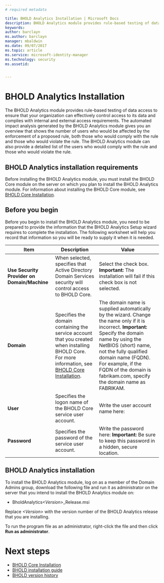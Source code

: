 ```yaml
---
# required metadata

title: BHOLD Analytics Installation | Microsoft Docs
description: BHOLD Analytics module provides rule-based testing of data access 
keywords:
author: barclayn
ms.author: barclayn
manager: mbaldwin
ms.date: 09/07/2017
ms.topic: article
ms.service: microsoft-identity-manager
ms.technology: security
ms.assetid:


---
```


# BHOLD Analytics Installation

The BHOLD Analytics module provides rule-based testing of data access to ensure that your organization can effectively control access to its data and complies with internal and external access requirements. The automated impact analysis generated by the BHOLD Analytics module gives you an overview that shows the number of users who would be affected by the enforcement of a proposed rule, both those who would comply with the rule and those who would violate the rule. The BHOLD Analytics module can also provide a detailed list of the users who would comply with the rule and those who would violate the rule.

## BHOLD Analytics installation requirements

Before installing the BHOLD Analytics module, you must install the BHOLD Core module on the server on which you plan to install the BHOLD Analytics module. For information about installing the BHOLD Core module, see [BHOLD Core Installation](https://technet.microsoft.com/library/jj134095(v=ws.10).aspx).

## Before you begin

Before you begin to install the BHOLD Analytics module, you need to be prepared to provide the information that the BHOLD Analytics Setup wizard requires to complete the installation. The following worksheet will help you record that information so you will be ready to supply it when it is needed.

| **Item**                                    | **Description**                                                                                                                                                                                                           | **Value**                                                                                                                                                                                                                                                                                                            |
|---------------------------------------------|---------------------------------------------------------------------------------------------------------------------------------------------------------------------------------------------------------------------------|----------------------------------------------------------------------------------------------------------------------------------------------------------------------------------------------------------------------------------------------------------------------------------------------------------------------|
| **Use Security Provider on Domain/Machine** | When selected, specifies that Active Directory Domain Services security will control access to BHOLD Core.                                                                                                                | Select the check box. **Important:** The installation will fail if this check box is not selected.                                                                                                                                                                                                                   |
| **Domain**                                  | Specifies the domain containing the service account that you created when installing BHOLD Core. For more information, see [BHOLD Core Installation](https://technet.microsoft.com/library/jj134095(v=ws.10).aspx). | The domain name is supplied automatically by the wizard. Change the name only if it is incorrect. **Important:** Specify the domain name by using the NetBIOS (short) name, not the fully qualified domain name (FQDN). For example, if the FQDN of the domain is fabrikam.com, specify the domain name as FABRIKAM. |
| **User**                                    | Specifies the logon name of the BHOLD Core service user account.                                                                                                                                                          | Write the user account name here:                                                                                                                                                                                                                                                                                    |
| **Password**                                | Specifies the password of the service user account.                                                                                                                                                                       | Write the password here: **Important:** Be sure to keep this password in a hidden, secure location.                                                                                                                                                                                                                  |

## BHOLD Analytics installation

To install the BHOLD Analytics module, log on as a member of the Domain Admins group, download the following file and run it as administrator on the server that you intend to install the BHOLD Analytics module on:

- BholdAnalytics<em>\<Version\></em>\_Release.msi

Replace *\<Version\>* with the version number of the BHOLD Analytics release that you are installing.

To run the program file as an administrator, right-click the file and then click **Run as administrator**.

# Next steps

- [BHOLD Core Installation](https://technet.microsoft.com/library/jj134095(v=ws.10).aspx)
- [BHOLD installation guide](bhold-installation-guide.md)
- [BHOLD version history](../reference/version-bhold-history.md)